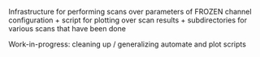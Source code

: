 Infrastructure for performing scans over parameters of FROZEN channel configuration + script for plotting over scan results + subdirectories for various scans that have been done

Work-in-progress: cleaning up / generalizing automate and plot scripts